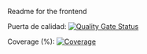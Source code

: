 Readme for the frontend


Puerta de calidad: [![Quality Gate Status](https://sonarcloud.io/api/project_badges/measure?project=mateofr67_React-app&metric=alert_status)](https://sonarcloud.io/summary/new_code?id=mateofr67_React-app)

Coverage (%): [![Coverage](https://sonarcloud.io/api/project_badges/measure?project=mateofr67_React-app&metric=coverage)](https://sonarcloud.io/summary/new_code?id=mateofr67_React-app)
